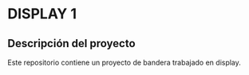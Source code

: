 DISPLAY 1
==========
Descripción del proyecto
------------------------

Este repositorio contiene un proyecto de bandera trabajado en display.
